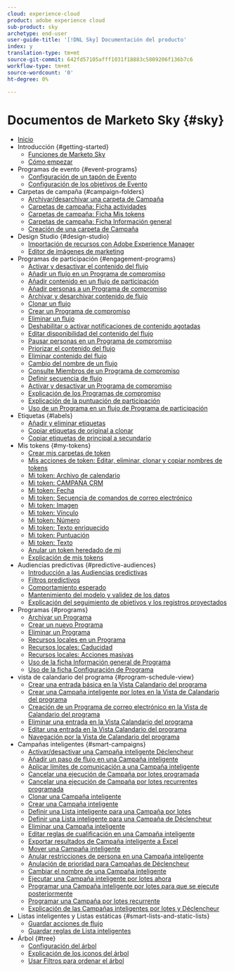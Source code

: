 ```yaml
---
cloud: experience-cloud
product: adobe experience cloud
sub-product: sky
archetype: end-user
user-guide-title: '[!DNL Sky] Documentación del producto'
index: y
translation-type: tm+mt
source-git-commit: 642fd57105afff1031f18883c5809206f136b7c6
workflow-type: tm+mt
source-wordcount: '0'
ht-degree: 0%

---
```



# Documentos de Marketo Sky {#sky}

+ [Inicio](home.md)
+ Introducción {#getting-started}
   + [Funciones de Marketo Sky](marketo-sky-features.md)
   + [Cómo empezar](how-to-enable-roles-for-marketo-sky.md)
+ Programas de evento {#event-programs}
   + [Configuración de un tapón de Evento](setting-an-event-cap.md)
   + [Configuración de los objetivos de Evento](setting-event-goals.md)
+ Carpetas de campaña {#campaign-folders}
   + [Archivar/desarchivar una carpeta de Campaña](archive-unarchive-a-campaign-folder.md)
   + [Carpetas de campaña: Ficha actividades](campaign-folder-activities-tab.md)
   + [Carpetas de campaña: Ficha Mis tokens](campaign-folder-my-tokens-tab.md)
   + [Carpetas de campaña: Ficha Información general](campaign-folder-overview-tab.md)
   + [Creación de una carpeta de Campaña](create-a-campaign-folder.md)
+ Design Studio {#design-studio}
   + [Importación de recursos con Adobe Experience Manager](importing-assets-with-adobe-experience-manager.md)
   + [Editor de imágenes de marketing](marketo-image-editor.md)
+ Programas de participación {#engagement-programs}
   + [Activar y desactivar el contenido del flujo](activate-and-deactivate-stream-content.md)
   + [Añadir un flujo en un Programa de compromiso](add-a-stream-to-an-engagement-program.md)
   + [Añadir contenido en un flujo de participación](add-content-to-an-engagement-stream.md)
   + [Añadir personas a un Programa de compromiso](add-people-to-an-engagement-program.md)
   + [Archivar y desarchivar contenido de flujo](archive-and-unarchive-stream-content.md)
   + [Clonar un flujo](clone-a-stream.md)
   + [Crear un Programa de compromiso](create-an-engagement-program.md)
   + [Eliminar un flujo](delete-a-stream.md)
   + [Deshabilitar o activar notificaciones de contenido agotadas](disable-or-enable-exhausted-content-notifications.md)
   + [Editar disponibilidad del contenido del flujo](edit-availability-of-stream-content.md)
   + [Pausar personas en un Programa de compromiso](pause-people-in-an-engagement-program.md)
   + [Priorizar el contenido del flujo](prioritize-stream-content.md)
   + [Eliminar contenido del flujo](remove-stream-content.md)
   + [Cambio del nombre de un flujo](rename-a-stream.md)
   + [Consulte Miembros de un Programa de compromiso](see-members-of-an-engagement-program.md)
   + [Definir secuencia de flujo](set-stream-cadence.md)
   + [Activar y desactivar un Programa de compromiso](turn-an-engagement-program-on-and-off.md)
   + [Explicación de los Programas de compromiso](understanding-engagement-programs.md)
   + [Explicación de la puntuación de participación](understanding-the-engagement-score.md)
   + [Uso de un Programa en un flujo de Programa de participación](using-a-program-in-an-engagement-program-stream.md)
+ Etiquetas {#labels}
   + [Añadir y eliminar etiquetas](add-and-remove-labels.md)
   + [Copiar etiquetas de original a clonar](copy-labels-from-original-to-clone.md)
   + [Copiar etiquetas de principal a secundario](copy-labels-from-parent-to-child.md)
+ Mis tokens {#my-tokens}
   + [Crear mis carpetas de token](create-my-token-folders.md)
   + [Mis acciones de token: Editar, eliminar, clonar y copiar nombres de tokens](my-token-actions-edit-delete-clone-and-copy-token-names.md)
   + [Mi token: Archivo de calendario](my-token-calendar-file.md)
   + [Mi token: CAMPAÑA CRM](my-token-crm-campaign.md)
   + [Mi token: Fecha](my-token-date.md)
   + [Mi token: Secuencia de comandos de correo electrónico](my-token-email-script.md)
   + [Mi token: Imagen](my-token-image.md)
   + [Mi token: Vínculo](my-token-link.md)
   + [Mi token: Número](my-token-number.md)
   + [Mi token: Texto enriquecido](my-token-rich-text.md)
   + [Mi token: Puntuación](my-token-score.md)
   + [Mi token: Texto](my-token-text.md)
   + [Anular un token heredado de mi](override-an-inherited-my-token.md)
   + [Explicación de mis tokens](understanding-my-tokens.md)
+ Audiencias predictivas {#predictive-audiences}
   + [Introducción a las Audiencias predictivas](getting-started-with-predictive-audiences.md)
   + [Filtros predictivos](predictive-filters.md)
   + [Comportamiento esperado](expected-behavior.md)
   + [Mantenimiento del modelo y validez de los datos](model-health-and-data-validity.md)
   + [Explicación del seguimiento de objetivos y los registros proyectados](understanding-goal-tracking-and-projected-registrations.md)
+ Programas {#programs}
   + [Archivar un Programa](archive-a-program.md)
   + [Crear un nuevo Programa](create-a-new-program.md)
   + [Eliminar un Programa](delete-a-program.md)
   + [Recursos locales en un Programa](local-assets-in-a-program.md)
   + [Recursos locales: Caducidad](local-assets-expiration.md)
   + [Recursos locales: Acciones masivas](local-assets-mass-actions.md)
   + [Uso de la ficha Información general de Programa](using-the-program-overview-tab.md)
   + [Uso de la ficha Configuración de Programa](using-the-program-setup-tab.md)
+ vista de calandario del programa {#program-schedule-view}
   + [Crear una entrada básica en la Vista Calandario del programa](create-a-basic-entry-in-program-schedule-view.md)
   + [Crear una Campaña inteligente por lotes en la Vista de Calandario del programa](create-a-batch-smart-campaign-in-program-schedule-view.md)
   + [Creación de un Programa de correo electrónico en la Vista de Calandario del programa](create-an-email-program-in-program-schedule-view.md)
   + [Eliminar una entrada en la Vista Calandario del programa](delete-an-entry-in-program-schedule-view.md)
   + [Editar una entrada en la Vista Calandario del programa](edit-an-entry-in-program-schedule-view.md)
   + [Navegación por la Vista de Calandario del programa](navigating-program-schedule-view.md)
+ Campañas inteligentes {#smart-campaigns}
   + [Activar/desactivar una Campaña inteligente Déclencheur](activate-deactivate-a-trigger-smart-campaign.md)
   + [Añadir un paso de flujo en una Campaña inteligente](add-a-flow-step-to-a-smart-campaign.md)
   + [Aplicar límites de comunicación a una Campaña inteligente](apply-communication-limits-to-a-smart-campaign.md)
   + [Cancelar una ejecución de Campaña por lotes programada](cancel-a-scheduled-batch-campaign-run.md)
   + [Cancelar una ejecución de Campaña por lotes recurrentes programada](cancel-a-scheduled-recurring-batch-campaign-run.md)
   + [Clonar una Campaña inteligente](clone-a-smart-campaign.md)
   + [Crear una Campaña inteligente](create-a-smart-campaign.md)
   + [Definir una Lista inteligente para una Campaña por lotes](define-a-smart-list-for-a-batch-campaign.md)
   + [Definir una Lista inteligente para una Campaña de Déclencheur](define-a-smart-list-for-a-trigger-campaign.md)
   + [Eliminar una Campaña inteligente](delete-a-smart-campaign.md)
   + [Editar reglas de cualificación en una Campaña inteligente](edit-qualification-rules-in-a-smart-campaign.md)
   + [Exportar resultados de Campaña inteligente a Excel](export-smart-campaign-results-to-excel.md)
   + [Mover una Campaña inteligente](move-a-smart-campaign.md)
   + [Anular restricciones de persona en una Campaña inteligente](override-person-restrictions-in-a-smart-campaign.md)
   + [Anulación de prioridad para Campañas de Déclencheur](priority-override-for-trigger-campaigns.md)
   + [Cambiar el nombre de una Campaña inteligente](rename-a-smart-campaign.md)
   + [Ejecutar una Campaña inteligente por lotes ahora](run-a-batch-smart-campaign-now.md)
   + [Programar una Campaña inteligente por lotes para que se ejecute posteriormente](schedule-a-batch-smart-campaign-to-run-later.md)
   + [Programar una Campaña por lotes recurrente](schedule-a-recurring-batch-campaign.md)
   + [Explicación de las Campañas inteligentes por lotes y Déclencheur](understanding-batch-and-trigger-smart-campaigns.md)
+ Listas inteligentes y Listas estáticas {#smart-lists-and-static-lists}
   + [Guardar acciones de flujo](save-flow-actions.md)
   + [Guardar reglas de Lista inteligentes](save-smart-list-rules.md)
+ Árbol {#tree}
   + [Configuración del árbol](configuring-the-tree.md)
   + [Explicación de los iconos del árbol](understanding-icons-in-the-tree.md)
   + [Usar Filtros para ordenar el árbol](use-filters-to-sort-the-tree.md)

